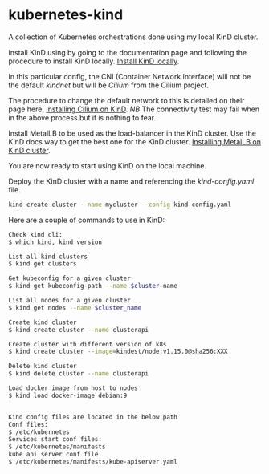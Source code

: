 # kubernetes-kind
A collection of Kubernetes orchestrations done using my local KinD cluster.

Install KinD using by going to the documentation page and following the procedure to install KinD locally. [Install KinD locally](https://kind.sigs.k8s.io/).

In this particular config, the CNI (Container Network Interface) will not be the default *kindnet* but will be *Cilium* from the Cilium project. 

The procedure to change the default network to this is detailed on their page here, [Installing Cilium on KinD](https://docs.cilium.io/en/stable/installation/kind/).
*NB* The connectivity test may fail when in the above process but it is nothing to fear.

Install MetalLB to be used as the load-balancer in the KinD cluster. Use the KinD docs way to get the best one for the KinD cluster. [Installing MetalLB on KinD cluster](https://kind.sigs.k8s.io/docs/user/loadbalancer/).

You are now ready to start using KinD on the local machine.

Deploy the KinD cluster with a name and referencing the *kind-config.yaml* file.
```Bash
kind create cluster --name mycluster --config kind-config.yaml
```

Here are a couple of commands to use in KinD:
```Bash
Check kind cli:
$ which kind, kind version

List all kind clusters	
$ kind get clusters

Get kubeconfig for a given cluster
$ kind get kubeconfig-path --name $cluster-name

List all nodes for a given cluster
$ kind get nodes --name $cluster_name

Create kind cluster
$ kind create cluster --name clusterapi

Create cluster with different version of k8s
$ kind create cluster --image=kindest/node:v1.15.0@sha256:XXX

Delete kind cluster
$ kind delete cluster --name clusterapi

Load docker image from host to nodes
$ kind load docker-image debian:9


Kind config files are located in the below path
Conf files: 
$ /etc/kubernetes
Services start conf files: 
$ /etc/kubernetes/manifests
kube api server conf file
$ /etc/kubernetes/manifests/kube-apiserver.yaml
```
